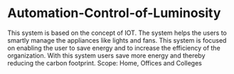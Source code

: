 # Automation-Control-of-Luminosity
This system is based on the concept of IOT.
The system helps the users to smartly manage the appliances like lights and fans.
This system is focused on enabling the user to save energy and to increase the efficiency of the organization.
With this system users save more energy and thereby reducing the carbon footprint.  Scope: Home, Offices and Colleges
